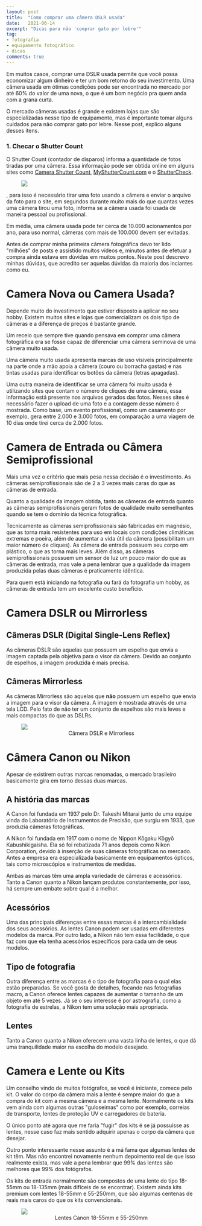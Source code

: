 ```yaml
---
layout: post
title:  "Como comprar uma câmera DSLR usada"
date:   2021-06-14
excerpt: "Dicas para não 'comprar gato por lebre'"
tag:
- fotografia
- equipamento fotográfico
- dicas
comments: true
---
```

Em muitos casos, comprar uma DSLR usada permite que você possa economizar algum dinheiro e ter um bom retorno do seu investimento. Uma câmera usada em ótimas condições pode ser encontrada no mercado por até 60% do valor de uma nova, o que é um bom negócio pra quem anda com a grana curta.

O mercado câmeras usadas é grande e existem lojas que são especializadas nesse tipo de equipamento, mas é importante tomar alguns cuidados para não comprar gato por lebre. Nesse post, explico alguns desses itens.

### 1. Checar o Shutter Count
O Shutter Count (contador de disparos) informa a quantidade de fotos tiradas por uma câmera. Essa informação pode ser obtida online em alguns sites como <a href="https://www.camerashuttercount.com/" target="_blank">Camera Shutter Count</a>, <a href="http://www.myshuttercount.com/" target="_blank">MyShutterCount.com</a> e o <a href="https://shuttercheck.app/" target="_blank">ShutterCheck</a>.

<figure>
	<img src="https://i.imgur.com/2nc295i.png">
</figure>

, para isso é necessário tirar uma foto usando a câmera e enviar o arquivo da foto para o site, em segundos  durante muito mais do que quantas vezes uma câmera tirou uma foto, informa se a câmera usada foi usada de maneira pessoal ou profissional.

Em média, uma câmera usada pode ter cerca de 10.000 acionamentos por ano, para uso normal, câmeras com mais de 100.000 devem ser evitadas.





Antes de comprar minha primeira câmera fotográfica devo ter lido "milhões" de posts e assistido muitos vídeos e, minutos antes de efetuar a compra ainda estava em dúvidas em muitos pontos. Neste post descrevo minhas dúvidas, que acredito ser aquelas dúvidas da maioria dos inciantes como eu.

# Camera Nova ou Camera Usada?
Depende muito do investimento que estiver disposto a aplicar no seu hobby. Existem muitos sites e lojas que comercializam os dois tipo de câmeras e a diferença de preços é bastante grande.

Um receio que sempre tive quando pensava em comprar uma câmera fotográfica era se fosse capaz de diferenciar uma câmera seminova de uma câmera muito usada.

Uma câmera muito usada apresenta marcas de uso visíveis principalmente na parte onde a mão apoia a câmera (couro ou borracha gastas) e nas tintas usadas para identificar os botões da câmera (letras apagadas).

Uma outra maneira de identificar se uma câmera foi muito usada é utilizando sites que contam o número de cliques de uma câmera, essa informação está presente nos arquivos gerados das fotos. Nesses sites é necessário fazer o upload de uma foto e a contagem desse número é mostrada. Como base, um evento profissional, como um casamento por exemplo, gera entre 2.000 e 3.000 fotos, em comparação a uma viagem de 10 dias onde tirei cerca de 2.000 fotos.

# Camera de Entrada ou Câmera Semiprofissional
Mais uma vez o critério que mais pesa nessa decisão é o investimento. As câmeras semiprofissionais são de 2 a 3 vezes mais caras do que as câmeras de entrada.

Quanto a qualidade da imagem obtida, tanto as câmeras de entrada quanto as câmeras semiprofissionais geram fotos de qualidade muito semelhantes quando se tem o domínio da técnica fotográfica.

Tecnicamente as câmeras semiprofissionais são fabricadas em magnésio, que as torna mais resistentes para uso em locais com condições climáticas extremas e poeira, além de aumentar a vida útil da câmera (possibilitam um maior número de cliques). As câmera de entrada possuem seu corpo em plástico, o que as torna mais leves. Além disso, as câmeras semiprofissionais possuem um sensor de luz um pouco maior do que as câmeras de entrada, mas vale a pena lembrar que a qualidade da imagem produzida pelas duas câmeras é praticamente idêntica.

Para quem está iniciando na fotografia ou fará da fotografia um hobby, as câmeras de entrada tem um excelente custo benefício.

# Camera DSLR ou Mirrorless
## Câmeras DSLR (Digital Single-Lens Reflex)
As câmeras DSLR são aquelas que possuem um espelho que envia a imagem captada pela objetiva para o visor da câmera.
Devido ao conjunto de espelhos, a imagem produzida é mais precisa.

## Câmeras Mirrorless
As câmeras Mirrorless são aquelas que <b>não</b> possuem um espelho que envia a imagem para o visor da câmera. A imagem é mostrada através de uma tela LCD.
Pelo fato de não ter um conjunto de espelhos são mais leves e mais compactas do que as DSLRs.

<figure>
	<img src="https://marcelocamera.github.io/assets/img/primeira-camera-01.jpeg">
	<figcaption><center>Câmera DSLR e Mirrorless</center></figcaption>
</figure>

# Câmera Canon ou Nikon
Apesar de existirem outras marcas renomadas, o mercado brasileiro basicamente gira em torno dessas duas marcas.

## A história das marcas
A Canon foi fundada em 1937 pelo Dr. Takeshi Mitarai junto de uma equipe vinda do Laboratório de Instrumentos de Precisão, que surgiu em 1933, que produzia câmeras fotográficas.

A Nikon foi fundada em 1917 com o nome de Nippon Kōgaku Kōgyō Kabushikigaisha. Ela só foi rebatizada 71 anos depois como Nikon Corporation, devido à inserção de suas câmeras fotográficas no mercado. Antes a empresa era especializada basicamente em equipamentos ópticos, tais como microscópios e instrumentos de medidas.

Ambas as marcas têm uma ampla variedade de câmeras e acessórios. Tanto a Canon quanto a Nikon lançam produtos constantemente, por isso, há sempre um embate sobre qual é a melhor.

## Acessórios
Uma das principais diferenças entre essas marcas é a intercambialidade dos seus acessórios. As lentes Canon podem ser usadas em diferentes modelos da marca. Por outro lado, a Nikon não tem essa facilidade, o que faz com que ela tenha acessórios específicos para cada um de seus modelos.

## Tipo de fotografia
Outra diferença entre as marcas é o tipo de fotografia para o qual elas estão preparadas. Se você gosta de detalhes, focando nas fotografias macro, a Canon oferece lentes capazes de aumentar o tamanho de um objeto em até 5 vezes. Já se o seu interesse é por astrografia, como a fotografia de estrelas, a Nikon tem uma solução mais apropriada.

## Lentes
Tanto a Canon quanto a Nikon oferecem uma vasta linha de lentes, o que dá uma tranquilidade maior na escolha do modelo desejado.

# Camera e Lente ou Kits
Um conselho vindo de muitos fotógrafos, se você é iniciante, comece pelo kit. O valor do corpo da câmera mais a lente é sempre maior do que a compra do kit com a mesma câmera e a mesma lente. Normalmente os kits vem ainda com algumas outras "guloseimas" como por exemplo, correias de transporte, lentes de proteção UV e carregadores de bateria.

O único ponto até agora que me faria "fugir" dos kits é se já possuísse as lentes, nesse caso faz mais sentido adquirir apenas o corpo da câmera que desejar.

Outro ponto interessante nesse assunto é a má fama que algumas lentes de kit têm. Mas não encontrei novamente nenhum depoimento real de que isso realmente exista, mas vale a pena lembrar que 99% das lentes são melhores que 99% dos fotógrafos.

Os kits de entrada normalmente são compostos de uma lente do tipo 18-55mm ou 18-135mm (mais difíceis de se encontrar). Existem ainda kits premium com lentes 18-55mm e 55-250mm, que são algumas centenas de reais mais caros do que os kits convencionais.

<figure>
	<img src="https://marcelocamera.github.io/assets/img/primeira-camera-02.png">
	<figcaption><center>Lentes Canon 18-55mm e 55-250mm</center></figcaption>
</figure>
